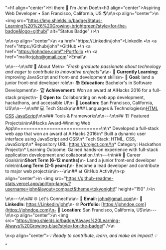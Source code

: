 "<h1 align=\"center\">Hi there 👋 I'm John Doe</h1>\n<h3 align=\"center\">Aspiring Web Developer • San Francisco, California, US 🌎</h3>\n\n<p align=\"center\">\n  <img src=\"https://img.shields.io/badge/Status-Learning%20%26%20Growing-brightgreen?style=for-the-badge&logo=github\" alt=\"Status Badge\" />\n</p>\n\n<p align=\"center\">\n  <a href=\"https://Linkedin/john\">LinkedIn</a> •\n  <a href=\"https://Github/john\">GitHub</a> •\n  <a href=\"https://johndoe.com\">Portfolio</a> •\n  <a href=\"mailto:john@gmail.com\">Email</a>\n</p>\n\n---\n\n## 🚀 About Me\n> _\"Fresh graduate passionate about technology and eager to contribute to innovative projects\"_\n\n- 🌱 **Currently Learning:** improving JavaScript and front-end development skills\n- 🎯 **Goal:** land a junior front-end developer role\n- 📚 **Education:** Bachelor's in Software Development\n- 🏆 **Achievement:** Won an award at AIHacks 2016 for a full-stack project\n- 🤝 **Open to:** Collaborating on web app development, hackathons, and accessible UI\n- 📍 **Location:** San Francisco, California, US\n\n---\n\n## 💻 Tech Stack\n\n### Languages & Technologies\n[HTML](https://img.shields.io/badge/HTML5-E34F26?style=for-the-badge&logo=html5&logoColor=white) [CSS](https://img.shields.io/badge/CSS3-1572B6?style=for-the-badge&logo=css3&logoColor=white) [JavaScript](https://img.shields.io/badge/JavaScript-F7DF1E?style=for-the-badge&logo=javascript&logoColor=black)\n\n### Tools & Frameworks\n\n---\n\n## 🏗️ Featured Projects\n\nAIHacks Award-Winning Web App\n=============================\n\n* Developed a full-stack web app that won an award at AIHacks 2016\n* Built a dynamic user interface using JavaScript and CSS\n* Tech Stack: HTML, CSS, JavaScript\n* Repository URL: https://project.com/\n* Category: Hackathon Project\n* Learning Outcome: Gained hands-on experience with full-stack application development and collaboration.\n\n---\n\n## 🎯 Career Goals\n\n**Short Term (6-12 months)**\n- Land a junior front-end developer role\n\n**Long Term (2-5 years)**\n- Become a lead developer and contribute to major web projects\n\n---\n\n## 📊 GitHub Activity\n<p align=\"center\">\n  <img src=\"https://github-readme-stats.vercel.app/api/top-langs/?username=john&layout=compact&theme=tokyonight\" height=\"150\" />\n</p>\n\n---\n\n## 🌐 Let's Connect!\n\n- 📧 **Email:** [john@gmail.com](mailto:john@gmail.com)\n- 💼 **LinkedIn:** [https://Linkedin/john](https://Linkedin/john)\n- 🌐 **Portfolio:** [https://johndoe.com](https://johndoe.com)\n- 📍 **Location:** San Francisco, California, US\n\n---\n\n<p align=\"center\">\n  <img src=\"https://img.shields.io/badge/Always%20Learning-Always%20Growing-blue?style=for-the-badge\" />\n</p>\n<p align=\"center\"><i>💡 Ready to contribute, learn, and make an impact! 💡</i></p>"
